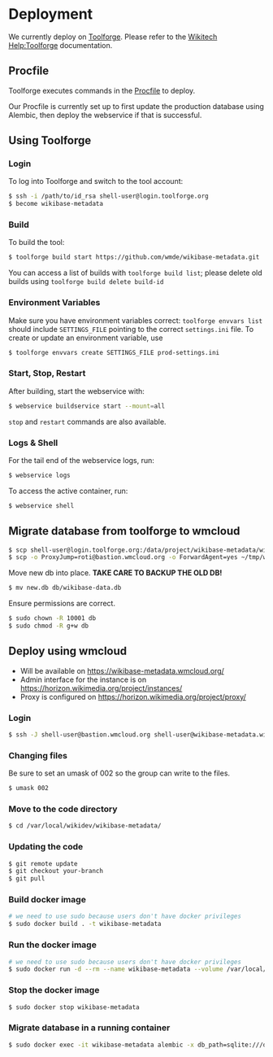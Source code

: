 # Deployment

We currently deploy on [Toolforge](https://toolsadmin.wikimedia.org/). Please refer to the [Wikitech Help:Toolforge](https://wikitech.wikimedia.org/wiki/Help:Toolforge) documentation.

## Procfile

Toolforge executes commands in the [Procfile](../Procfile) to deploy.

Our Procfile is currently set up to first update the production database using Alembic, then deploy the webservice if that is successful.

## Using Toolforge

### Login

To log into Toolforge and switch to the tool account:

```bash
$ ssh -i /path/to/id_rsa shell-user@login.toolforge.org
$ become wikibase-metadata
```

### Build

To build the tool:

```bash
$ toolforge build start https://github.com/wmde/wikibase-metadata.git
```

You can access a list of builds with `toolforge build list`; please delete old builds using `toolforge build delete build-id`

### Environment Variables

Make sure you have environment variables correct: `toolforge envvars list` should include `SETTINGS_FILE` pointing to the correct `settings.ini` file. To create or update an environment variable, use

```bash
$ toolforge envvars create SETTINGS_FILE prod-settings.ini
```

### Start, Stop, Restart

After building, start the webservice with:

```bash
$ webservice buildservice start --mount=all
```

`stop` and `restart` commands are also available.

### Logs & Shell

For the tail end of the webservice logs, run:

```bash
$ webservice logs
```

To access the active container, run:

```bash
$ webservice shell
```

## Migrate database from toolforge to wmcloud

```bash
$ scp shell-user@login.toolforge.org:/data/project/wikibase-metadata/wikibase-data.db ~/tmp/wikibase-data.db
$ scp -o ProxyJump=roti@bastion.wmcloud.org -o ForwardAgent=yes ~/tmp/wikibase-data.db shell-user@wikibase-metadata.wikidata-dev.eqiad1.wikimedia.cloud:/var/local/wikidev/new.db
```

Move new db into place. **TAKE CARE TO BACKUP THE OLD DB!**
```bash
$ mv new.db db/wikibase-data.db
```

Ensure permissions are correct.
```bash
$ sudo chown -R 10001 db 
$ sudo chmod -R g+w db
```

## Deploy using wmcloud

- Will be available on https://wikibase-metadata.wmcloud.org/
- Admin interface for the instance is on https://horizon.wikimedia.org/project/instances/
- Proxy is configured on https://horizon.wikimedia.org/project/proxy/

### Login

```bash
$ ssh -J shell-user@bastion.wmcloud.org shell-user@wikibase-metadata.wikidata-dev.eqiad1.wikimedia.cloud
```

### Changing files

Be sure to set an umask of 002 so the group can write to the files.

```bash
$ umask 002
```

### Move to the code directory

```bash
$ cd /var/local/wikidev/wikibase-metadata/
```

### Updating the code

```bash
$ git remote update
$ git checkout your-branch
$ git pull
```

### Build docker image

```bash
# we need to use sudo because users don't have docker privileges
$ sudo docker build . -t wikibase-metadata
```

### Run the docker image

```bash
# we need to use sudo because users don't have docker privileges
$ sudo docker run -d --rm --name wikibase-metadata --volume /var/local/wikidev/settings.ini:/app/settings.ini --volume /var/local/wikidev/db/:/app/db/ -p 8080:8080 wikibase-metadata
```

### Stop the docker image


```bash
$ sudo docker stop wikibase-metadata
```

### Migrate database in a running container

```bash
$ sudo docker exec -it wikibase-metadata alembic -x db_path=sqlite:///db/wikibase-data.db upgrade head
```

